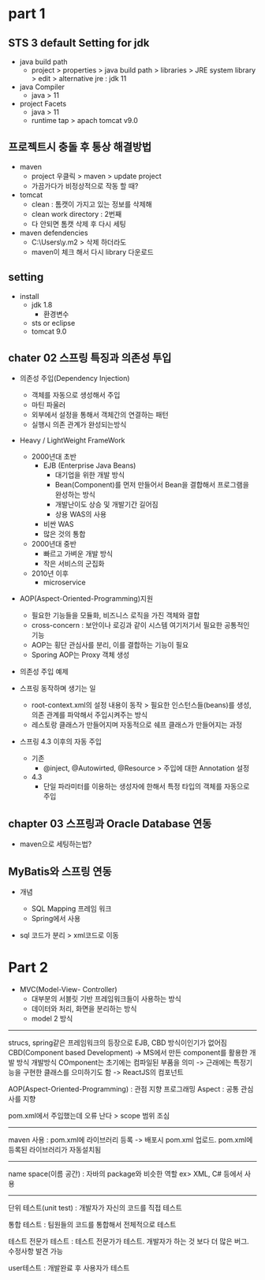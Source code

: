 # part 1

## STS 3 default Setting for jdk

  - java build path
    * project > properties > java build path > libraries > JRE system library > edit > alternative jre : jdk 11
  - java Compiler
    * java > 11
  - project Facets
    * java > 11
    * runtime tap > apach tomcat v9.0

## 프로젝트시 충돌 후 통상 해결방법
  - maven
    * project 우클릭 > maven > update project 
    * 가끔가다가 비정상적으로 작동 할 때?
  - tomcat 
    * clean : 톰캣이 가지고 있는 정보를 삭제해
    * clean work directory : 2번째
    * 다 안되면 톰캣 삭제 후 다시 세팅  
  - maven defendencies
    * C:\Users\y\.m2 > 삭제 하더라도
    * maven이 체크 해서 다시 library 다운로드
  
## setting
  - install
    * jdk 1.8
      + 환경변수
    * sts or eclipse 
    * tomcat 9.0

## chater 02 스프링 특징과 의존성 투입
  - 의존성 주입(Dependency Injection)
    * 객체를 자동으로 생성해서 주입
    * 마틴 파울러
    * 외부에서 설정을 통해서 객체간의 연결하는 패턴
    * 실행시 의존 관계가 완성되는방식
  
  - Heavy / LightWeight FrameWork
    * 2000년대 초반 
      + EJB (Enterprise Java Beans)
        - 대기업을 위한 개발 방식
        - Bean(Component)를 먼저 만들어서 Bean을 결합해서 프로그램을 완성하는 방식
        - 개발난이도 상승 및 개발기간 길어짐
        - 상용 WAS의 사용 
      + 비싼 WAS
      + 많은 것의 통합
    * 2000년대 중반
      + 빠르고 가벼운 개발 방식
      + 작은 서비스의 군집화
    * 2010년 이후
      + microservice
  
  - AOP(Aspect-Oriented-Programming)지원
    * 필요한 기능들을 모듈화, 비즈니스 로직을 가진 객체와 결합
    * cross-concern : 보안이나 로깅과 같이 시스템 여기저기서 필요한 공통적인 기능
    * AOP는 횡단 관심사를 분리, 이를 결합하는 기능이 필요
    * Sporing AOP는 Proxy 객체 생성

  - 의존성 주입 예제

  - 스프링 동작하며 생기는 일
    * root-context.xml의 설정 내용이 동작 > 필요한 인스턴스들(beans)를 생성, 의존 관계를 파악해서 주입시켜주는 방식
    * 레스토랑 클래스가 만들어지며 자동적으로 쉐프 클래스가 만들어지는 과정

  - 스프링 4.3 이후의 자동 주입
    * 기존 
      + @inject, @Autowirted, @Resource > 주입에 대한 Annotation  설정
    * 4.3
      + 단일 파라미터를 이용하는 생성자에 한해서 특정 타입의 객체를 자동으로 주입

## chapter 03 스프링과 Oracle Database 연동

  - maven으로 세팅하는법?

## MyBatis와 스프링 연동
  - 개념
    * SQL Mapping 프레임 워크
    * Spring에서 사용

  - sql 코드가 분리 > xml코드로 이동

# Part 2 
  - MVC(Model-View- Controller)
    * 대부분의 서블릿 기반 프레임워크들이 사용하는 방식
    * 데이터와 처리, 화면을 분리하는 방식
    * model 2 방식


--------------------------------------

strucs, spring같은 프레임워크의 등장으로 EJB, CBD 방식이인기가 없어짐
CBD(Component based Development)
  -> MS에서 만든 component를 활용한 개발 방식
개발방식
COmponent는 초기에는 컴파일된 부품을 의미
  -> 근래에는 특정기능을 구현한 클래스를 으미하기도 함 
  -> ReactJS의 컴포넌트

AOP(Aspect-Oriented-Programming)
  : 관점 지향 프로그래밍
Aspect
  : 공통 관심사를 지향

pom.xml에서 주입했는데 오류 난다 > scope 범위 조심

---------------------------------------------------

maven 사용
  : pom.xml에 라이브러리 등록
  -> 배포시 pom.xml 업로드. pom.xml에 등록된 라이브러리가 자동설치됨

-------------------------------------------

name space(이름 공간)
  : 자바의 package와 비슷한 역할
  ex> XML, C# 등에서 사용

-----------------------------------

단위 테스트(unit test)
  : 개발자가 자신의 코드를 직접 테스트

통합 테스트
  : 팀원들의 코드를 통합해서 전체적으로 테스트

테스트 전문가 테스트
  : 테스트 전문가가 테스트. 개발자가 하는 것 보다
  더 많은 버그. 수정사항 발견 가능

user테스트
  : 개발완료 후 사용자가 테스트